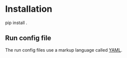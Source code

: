# Installation

pip install .

## Run config file
The run config files use a markup language called [YAML](http://www.yaml.org).
